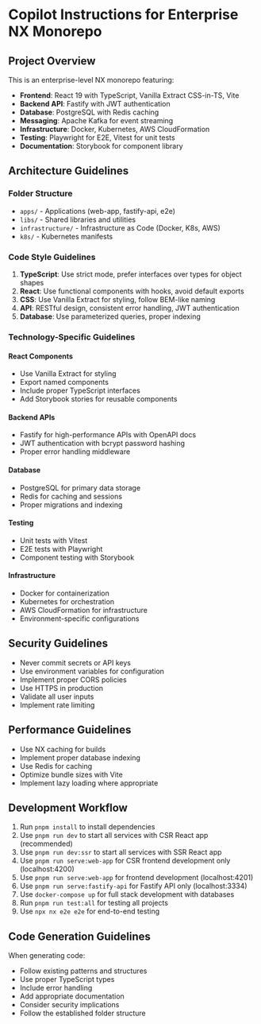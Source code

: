 # Copilot Instructions for Enterprise NX Monorepo

<!-- Use this file to provide workspace-specific custom instructions to Copilot. For more details, visit https://code.visualstudio.com/docs/copilot/copilot-customization#_use-a-githubcopilotinstructionsmd-file -->

## Project Overview

This is an enterprise-level NX monorepo featuring:

- **Frontend**: React 19 with TypeScript, Vanilla Extract CSS-in-TS, Vite
- **Backend API**: Fastify with JWT authentication
- **Database**: PostgreSQL with Redis caching
- **Messaging**: Apache Kafka for event streaming
- **Infrastructure**: Docker, Kubernetes, AWS CloudFormation
- **Testing**: Playwright for E2E, Vitest for unit tests
- **Documentation**: Storybook for component library

## Architecture Guidelines

### Folder Structure
- `apps/` - Applications (web-app, fastify-api, e2e)
- `libs/` - Shared libraries and utilities
- `infrastructure/` - Infrastructure as Code (Docker, K8s, AWS)
- `k8s/` - Kubernetes manifests

### Code Style Guidelines

1. **TypeScript**: Use strict mode, prefer interfaces over types for object shapes
2. **React**: Use functional components with hooks, avoid default exports
3. **CSS**: Use Vanilla Extract for styling, follow BEM-like naming
4. **API**: RESTful design, consistent error handling, JWT authentication
5. **Database**: Use parameterized queries, proper indexing

### Technology-Specific Guidelines

#### React Components
- Use Vanilla Extract for styling
- Export named components
- Include proper TypeScript interfaces
- Add Storybook stories for reusable components

#### Backend APIs
- Fastify for high-performance APIs with OpenAPI docs
- JWT authentication with bcrypt password hashing
- Proper error handling middleware

#### Database
- PostgreSQL for primary data storage
- Redis for caching and sessions
- Proper migrations and indexing

#### Testing
- Unit tests with Vitest
- E2E tests with Playwright
- Component testing with Storybook

#### Infrastructure
- Docker for containerization
- Kubernetes for orchestration
- AWS CloudFormation for infrastructure
- Environment-specific configurations

## Security Guidelines

- Never commit secrets or API keys
- Use environment variables for configuration
- Implement proper CORS policies
- Use HTTPS in production
- Validate all user inputs
- Implement rate limiting

## Performance Guidelines

- Use NX caching for builds
- Implement proper database indexing
- Use Redis for caching
- Optimize bundle sizes with Vite
- Implement lazy loading where appropriate

## Development Workflow

1. Run `pnpm install` to install dependencies
2. Use `pnpm run dev` to start all services with CSR React app (recommended)
3. Use `pnpm run dev:ssr` to start all services with SSR React app
4. Use `pnpm run serve:web-app` for CSR frontend development only (localhost:4200)
5. Use `pnpm run serve:web-app` for frontend development (localhost:4201)
6. Use `pnpm run serve:fastify-api` for Fastify API only (localhost:3334)
8. Use `docker-compose up` for full stack development with databases
9. Run `pnpm run test:all` for testing all projects
10. Use `npx nx e2e e2e` for end-to-end testing

## Code Generation Guidelines

When generating code:
- Follow existing patterns and structures
- Use proper TypeScript types
- Include error handling
- Add appropriate documentation
- Consider security implications
- Follow the established folder structure
